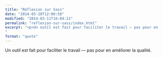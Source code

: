 ```yaml
---
title: "Réflexion sur Sass"
date: "2014-03-10T12:00:58"
modified: "2014-03-11T16:04:21"
permalink: "reflexion-sur-sass/index.html"
excerpt: "<p>Un outil est fait pour faciliter le travail — pas pour en améliorer la qualité.</p>
"
format: "quote"
---
```

<p>Un outil est fait pour faciliter le travail — pas pour en améliorer la qualité.</p>
